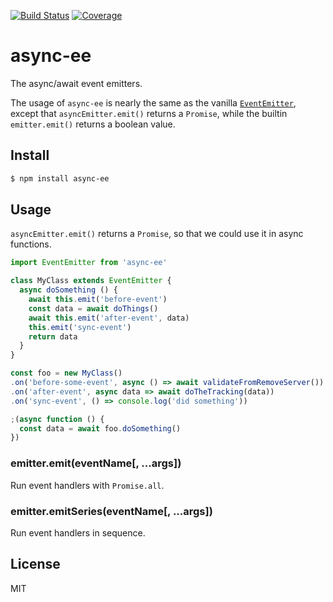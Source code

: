[![Build Status](https://travis-ci.org/kaelzhang/node-async-ee.svg?branch=master)](https://travis-ci.org/kaelzhang/node-async-ee)
[![Coverage](https://codecov.io/gh/kaelzhang/node-async-ee/branch/master/graph/badge.svg)](https://codecov.io/gh/kaelzhang/node-async-ee)
<!-- optional appveyor tst
[![Windows Build Status](https://ci.appveyor.com/api/projects/status/github/kaelzhang/node-async-ee?branch=master&svg=true)](https://ci.appveyor.com/project/kaelzhang/node-async-ee)
-->
<!-- optional npm version
[![NPM version](https://badge.fury.io/js/async-ee.svg)](http://badge.fury.io/js/async-ee)
-->
<!-- optional npm downloads
[![npm module downloads per month](http://img.shields.io/npm/dm/async-ee.svg)](https://www.npmjs.org/package/async-ee)
-->
<!-- optional dependency status
[![Dependency Status](https://david-dm.org/kaelzhang/node-async-ee.svg)](https://david-dm.org/kaelzhang/node-async-ee)
-->

# async-ee

The async/await event emitters.

The usage of `async-ee` is nearly the same as the vanilla [`EventEmitter`](https://nodejs.org/dist/latest-v9.x/docs/api/events.html), except that `asyncEmitter.emit()` returns a `Promise`, while the builtin `emitter.emit()` returns a boolean value.

## Install

```sh
$ npm install async-ee
```

## Usage

`asyncEmitter.emit()` returns a `Promise`, so that we could use it in async functions.

```js
import EventEmitter from 'async-ee'

class MyClass extends EventEmitter {
  async doSomething () {
    await this.emit('before-event')
    const data = await doThings()
    await this.emit('after-event', data)
    this.emit('sync-event')
    return data
  }
}

const foo = new MyClass()
.on('before-some-event', async () => await validateFromRemoveServer())
.on('after-event', async data => await doTheTracking(data))
.on('sync-event', () => console.log('did something'))

;(async function () {
  const data = await foo.doSomething()
})
```

### emitter.emit(eventName[, ...args])

Run event handlers with `Promise.all`.

### emitter.emitSeries(eventName[, ...args])

Run event handlers in sequence.

## License

MIT
